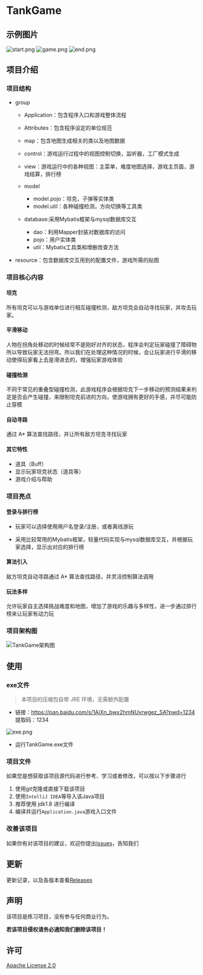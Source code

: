 # TankGame

## 示例图片

![start.png](src/main/resources/img/start.png)
![game.png](src/main/resources/img/game.png)
![end.png](src/main/resources/img/end.png)
## 项目介绍

### 项目结构

- group

  - Application：包含程序入口和游戏整体流程			

  - Attributes：包含程序设定的单位规范

  - map：包含地图生成相关的类以及地图数据

  - control：游戏运行过程中的视图控制切换，监听器，工厂模式生成
  - view：游戏运行中的各种视图：主菜单，难度地图选择，游戏主页面，游戏结算，排行榜

  - model		
    - model.pojo：坦克，子弹等实体类
    - model.util：各种碰撞检测，方向切换等工具类

  - database:采用Mybatis框架与mysql数据库交互
    - dao：利用Mapper封装对数据库的访问
    - pojo：用户实体类
    - util：Mybatis工具类和增删改查方法

- resource：包含数据库交互用到的配置文件，游戏所需的贴图

### 项目核心内容

#### 坦克

所有坦克可以与游戏单位进行相互碰撞检测，敌方坦克会自动寻找玩家，并攻击玩家。

#### 平滑移动

人物在拐角处移动的时候经常不是刚好对齐的状态，程序会判定玩家碰撞了障碍物所以导致玩家无法拐弯。所以我们在处理这种情况的时候，会让玩家进行平滑的移动使得玩家看上去是滑进去的，增强玩家游戏体验

#### 碰撞检测

不同于常见的重叠型碰撞检测，此游戏程序会根据坦克下一步移动的预测结果来判定是否会产生碰撞，来限制坦克前进的方向，使游戏拥有更好的手感，并尽可能防止穿模

#### 自动寻路

通过 A* 算法查找路径，并让所有敌方坦克寻找玩家

#### 其它特性

-  道具（Buff）
-  显示玩家坦克状态（道具等）
-  游戏介绍与帮助

### 项目亮点

#### 登录与排行榜

- 玩家可以选择使用用户名登录/注册，或者离线游玩

- 采用比较常用的Mybatis框架，轻量代码实现与mysql数据库交互，并根据玩家选择，显示出对应的排行榜

#### 算法引入

敌方坦克自动寻路通过 A* 算法查找路径，并灵活控制算法调用

#### 玩法多样

允许玩家自主选择挑战难度和地图，增加了游戏的乐趣与多样性，进一步通过排行榜来让玩家有动力玩

### 项目架构图

![TankGame架构图](src/main/resources/img/TankGame架构图.png)

## 使用

### exe文件

>  本项目的压缩包自带 JRE 环境，无需额外配置

- 链接：https://pan.baidu.com/s/1AjXn_bwx2hmNUvrwgez_SA?pwd=1234
  提取码：1234

![exe.png](src/main/resources/img/exe.png)
- 运行TankGame.exe文件

### 项目文件

如果您是想获取该项目源代码进行参考、学习或者修改，可以按以下步骤进行

1. 使用git克隆或直接下载该项目
2. 使用`IntelliJ IDEA`等导入该Java项目
3. 推荐使用 jdk1.8 进行编译
4. 编译并运行`Application.java`游戏入口文件

### 改善该项目

如果你有对该项目的建议，欢迎你提出[Issues](https://github.com/Simonnop/TankGame/issues)，告知我们

## 更新

更新记录，以及各版本查看[Releases](https://github.com/Simonnop/TankGame/releases)

## 声明

该项目是练习项目，没有参与任何商业行为。

**若该项目侵权请务必通知我们删除该项目！**

## 许可

[Apache License 2.0](https://github.com/Simonnop/TankGame/blob/main/LICENSE)